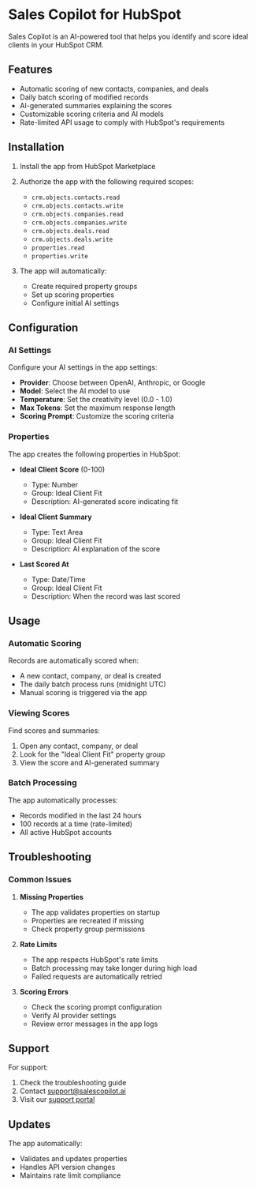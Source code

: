 # Sales Copilot for HubSpot

Sales Copilot is an AI-powered tool that helps you identify and score ideal clients in your HubSpot CRM.

## Features

- Automatic scoring of new contacts, companies, and deals
- Daily batch scoring of modified records
- AI-generated summaries explaining the scores
- Customizable scoring criteria and AI models
- Rate-limited API usage to comply with HubSpot's requirements

## Installation

1. Install the app from HubSpot Marketplace
2. Authorize the app with the following required scopes:
   - `crm.objects.contacts.read`
   - `crm.objects.contacts.write`
   - `crm.objects.companies.read`
   - `crm.objects.companies.write`
   - `crm.objects.deals.read`
   - `crm.objects.deals.write`
   - `properties.read`
   - `properties.write`

3. The app will automatically:
   - Create required property groups
   - Set up scoring properties
   - Configure initial AI settings

## Configuration

### AI Settings

Configure your AI settings in the app settings:

- **Provider**: Choose between OpenAI, Anthropic, or Google
- **Model**: Select the AI model to use
- **Temperature**: Set the creativity level (0.0 - 1.0)
- **Max Tokens**: Set the maximum response length
- **Scoring Prompt**: Customize the scoring criteria

### Properties

The app creates the following properties in HubSpot:

- **Ideal Client Score** (0-100)
  - Type: Number
  - Group: Ideal Client Fit
  - Description: AI-generated score indicating fit

- **Ideal Client Summary**
  - Type: Text Area
  - Group: Ideal Client Fit
  - Description: AI explanation of the score

- **Last Scored At**
  - Type: Date/Time
  - Group: Ideal Client Fit
  - Description: When the record was last scored

## Usage

### Automatic Scoring

Records are automatically scored when:
- A new contact, company, or deal is created
- The daily batch process runs (midnight UTC)
- Manual scoring is triggered via the app

### Viewing Scores

Find scores and summaries:
1. Open any contact, company, or deal
2. Look for the "Ideal Client Fit" property group
3. View the score and AI-generated summary

### Batch Processing

The app automatically processes:
- Records modified in the last 24 hours
- 100 records at a time (rate-limited)
- All active HubSpot accounts

## Troubleshooting

### Common Issues

1. **Missing Properties**
   - The app validates properties on startup
   - Properties are recreated if missing
   - Check property group permissions

2. **Rate Limits**
   - The app respects HubSpot's rate limits
   - Batch processing may take longer during high load
   - Failed requests are automatically retried

3. **Scoring Errors**
   - Check the scoring prompt configuration
   - Verify AI provider settings
   - Review error messages in the app logs

## Support

For support:
1. Check the troubleshooting guide
2. Contact support@salescopilot.ai
3. Visit our [support portal](https://support.salescopilot.ai)

## Updates

The app automatically:
- Validates and updates properties
- Handles API version changes
- Maintains rate limit compliance 